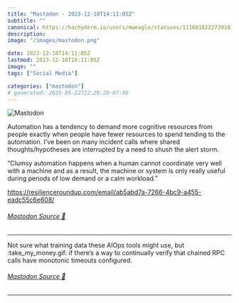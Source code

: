 ```yaml
---
title: "Mastodon - 2023-12-18T14:11:05Z"
subtitle: ""
canonical: https://hachyderm.io/users/mweagle/statuses/111601822273918138
description:
image: "/images/mastodon.png"

date: 2023-12-18T14:11:05Z
lastmod: 2023-12-18T14:11:05Z
image: ""
tags: ["Social Media"]

categories: ["mastodon"]
# generated: 2025-05-22T22:29:20-07:00
---
```

![Mastodon](/images/mastodon.png)

<p>Automation has a tendency to demand more cognitive resources from people exactly when people have fewer resources to spend tending to the automation. I’ve been on many incident calls where shared thoughts/hypotheses are interrupted by a need to shush the alert storm. </p><p>“Clumsy automation happens when a human cannot coordinate very well with a machine and as a result, the machine or system is only really useful during periods of low demand or a calm workload.”</p><p><a href="https://resilienceroundup.com/email/ab5abd7a-7266-4bc9-a455-eadc55c6e608/" target="_blank" rel="nofollow noopener noreferrer" translate="no"><span class="invisible">https://</span><span class="ellipsis">resilienceroundup.com/email/ab</span><span class="invisible">5abd7a-7266-4bc9-a455-eadc55c6e608/</span></a></p>


###### [Mastodon Source 🐘](https://hachyderm.io/@mweagle/111601822273918138)

___

<p>Not sure what training data these AIOps tools might use, but :take_my_money.gif: if there’s a way to continually verify that chained RPC calls have monotonic timeouts configured.</p>


###### [Mastodon Source 🐘](https://hachyderm.io/@mweagle/111601840501746517)

___
